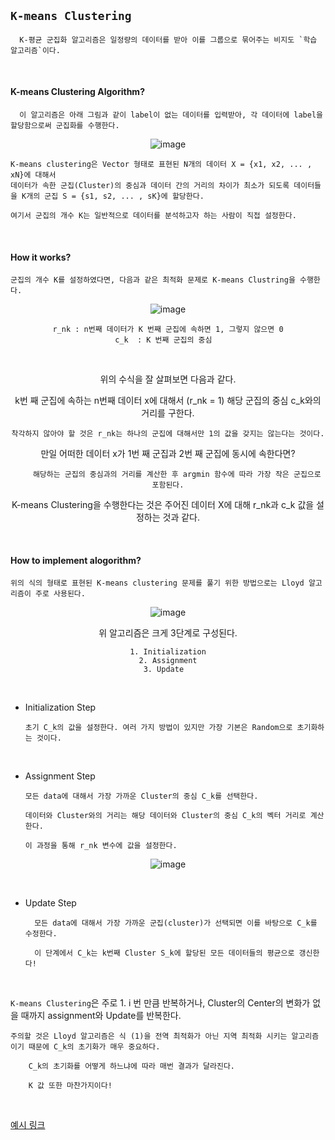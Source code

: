 ## `K-means Clustering`

      K-평균 군집화 알고리즘은 일정량의 데이터를 받아 이를 그룹으로 묶어주는 비지도 `학습 알고리즘`이다. 

<br>

#### K-means Clustering Algorithm?

      이 알고리즘은 아래 그림과 같이 label이 없는 데이터를 입력받아, 각 데이터에 label을 할당함으로써 군집화를 수행한다.
      
<div align=center>      
  
![image](https://user-images.githubusercontent.com/59076451/132254519-eee65c33-d57e-484b-82aa-254b8786b4ce.png)
  
</div>  

    K-means clustering은 Vector 형태로 표현된 N개의 데이터 X = {x1, x2, ... , xN}에 대해서 
    데이터가 속한 군집(Cluster)의 중심과 데이터 간의 거리의 차이가 최소가 되도록 데이터들을 K개의 군집 S = {s1, s2, ... , sK}에 할당한다.
    
    여기서 군집의 개수 K는 일반적으로 데이터를 분석하고자 하는 사람이 직접 설정한다.
    
    
<br>

#### How it works?

    군집의 개수 K를 설정하였다면, 다음과 같은 최적화 문제로 K-means Clustring을 수행한다.
    
<div align=center>    
  
![image](https://user-images.githubusercontent.com/59076451/132254762-a64d1483-f805-4f25-87d2-961dce99abd1.png)  
  
    r_nk : n번째 데이터가 K 번째 군집에 속하면 1, 그렇지 않으면 0
    c_k  : K 번째 군집의 중심  
  
 <br>
  
위의 수식을 잘 살펴보면 다음과 같다.
  
k번 째 군집에 속하는 n번째 데이터 x에 대해서 (r_nk = 1) 해당 군집의 중심 c_k와의 거리를 구한다.
  
    착각하지 않아야 할 것은 r_nk는 하나의 군집에 대해서만 1의 값을 갖지는 않는다는 것이다.
  
만일 어떠한 데이터 x가 1번 째 군집과 2번 째 군집에 동시에 속한다면?
  
        해당하는 군집의 중심과의 거리를 계산한 후 argmin 함수에 따라 가장 작은 군집으로 포함된다.
  
  
K-means Clustering을 수행한다는 것은 주어진 데이터 X에 대해 r_nk과 c_k 값을 설정하는 것과 같다.  
  
</div>  

<br>

#### How to implement alogorithm?

    위의 식의 형태로 표현된 K-means clustering 문제를 풀기 위한 방법으로는 Lloyd 알고리즘이 주로 사용된다.
    
<div align=center>    
  
![image](https://user-images.githubusercontent.com/59076451/132255196-d63cabfd-171e-45b9-8c67-8245dcaa6613.png)
  
위 알고리즘은 크게 3단계로 구성된다.

    1. Initialization
    2. Assignment
    3. Update  

</div>  

<br>

- Initialization Step 

      초기 C_k의 값을 설정한다. 여러 가지 방법이 있지만 가장 기본은 Random으로 초기화하는 것이다.

<br>

- Assignment Step

      모든 data에 대해서 가장 가까운 Cluster의 중심 C_k를 선택한다.

      데이터와 Cluster와의 거리는 해당 데이터와 Cluster의 중심 C_k의 벡터 거리로 계산한다.

      이 과정을 통해 r_nk 변수에 값을 설정한다.

<div align=center>
  
![image](https://user-images.githubusercontent.com/59076451/132255443-d8174d69-7480-4c5b-bcbd-cab15f1fab73.png)
  
</div>

<br>

- Update Step

        모든 data에 대해서 가장 가까운 군집(cluster)가 선택되면 이를 바탕으로 C_k를 수정한다.
    
        이 단계에서 C_k는 k번째 Cluster S_k에 할당된 모든 데이터들의 평균으로 갱신한다!
                       
<br>    


`K-means Clustering`은 주로 1. i 번 만큼 반복하거나, Cluster의 Center의 변화가 없을 때까지 assignment와 Update를 반복한다.

    주의할 것은 Lloyd 알고리즘은 식 (1)을 전역 최적화가 아닌 지역 최적화 시키는 알고리즘이기 때문에 C_k의 초기화가 매우 중요하다.
    
        C_k의 초기화를 어떻게 하느냐에 따라 매번 결과가 달라진다. 
        
        K 값 또한 마찬가지이다!
        
        
<br>        

[예시 링크](https://untitledtblog.tistory.com/132)







